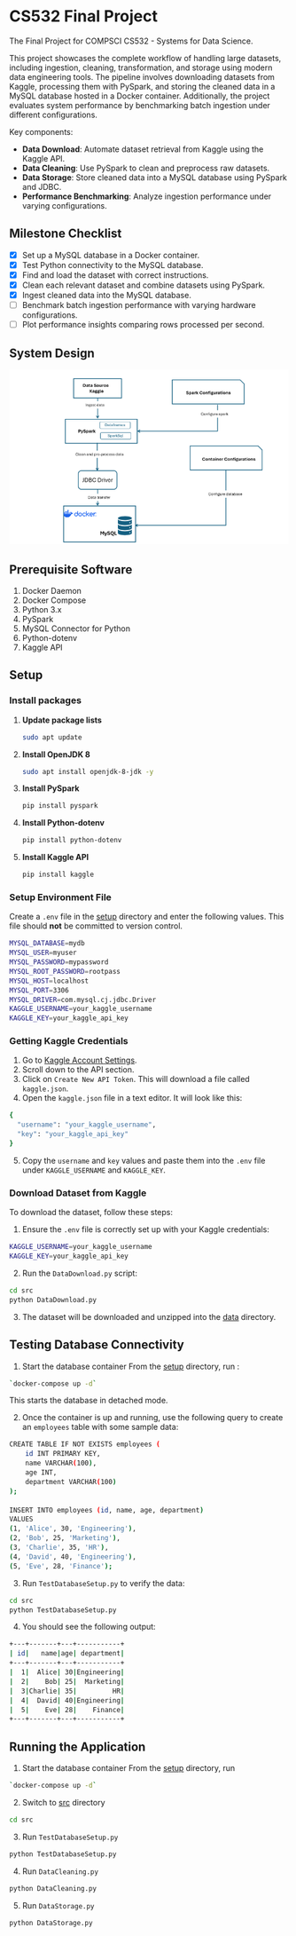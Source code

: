 # CS532 Final Project
The Final Project for COMPSCI CS532 - Systems for Data Science.

This project showcases the complete workflow of handling large datasets, including ingestion, cleaning, transformation, and storage using modern data engineering tools. The pipeline involves downloading datasets from Kaggle, processing them with PySpark, and storing the cleaned data in a MySQL database hosted in a Docker container. Additionally, the project evaluates system performance by benchmarking batch ingestion under different configurations.

Key components:
- **Data Download**: Automate dataset retrieval from Kaggle using the Kaggle API.
- **Data Cleaning**: Use PySpark to clean and preprocess raw datasets.
- **Data Storage**: Store cleaned data into a MySQL database using PySpark and JDBC.
- **Performance Benchmarking**: Analyze ingestion performance under varying configurations.

## Milestone Checklist
- [x] Set up a MySQL database in a Docker container.
- [x] Test Python connectivity to the MySQL database.
- [x] Find and load the dataset with correct instructions.
- [x] Clean each relevant dataset and combine datasets using PySpark.
- [x] Ingest cleaned data into the MySQL database.
- [ ] Benchmark batch ingestion performance with varying hardware configurations.
- [ ] Plot performance insights comparing rows processed per second.

## System Design

![System Design](./assets/System_Design.png "System Design Diagram")

## Prerequisite Software
1. Docker Daemon
2. Docker Compose
3. Python 3.x
4. PySpark
5. MySQL Connector for Python
6. Python-dotenv
7. Kaggle API



## Setup

### Install packages

1. **Update package lists**
    ```sh
    sudo apt update
    ```

2. **Install OpenJDK 8**
    ```sh
    sudo apt install openjdk-8-jdk -y
    ```

3. **Install PySpark**
    ```sh
    pip install pyspark
    ```

4. **Install Python-dotenv**
    ```sh
    pip install python-dotenv
    ```

5. **Install Kaggle API**
    ```sh
    pip install kaggle
    ```


### Setup Environment File
Create a `.env` file in the [setup](./setup) directory and enter the following values. This file should **not** be committed to version control.

```sh
MYSQL_DATABASE=mydb
MYSQL_USER=myuser
MYSQL_PASSWORD=mypassword
MYSQL_ROOT_PASSWORD=rootpass
MYSQL_HOST=localhost
MYSQL_PORT=3306
MYSQL_DRIVER=com.mysql.cj.jdbc.Driver
KAGGLE_USERNAME=your_kaggle_username
KAGGLE_KEY=your_kaggle_api_key
 ```


### Getting Kaggle Credentials
1. Go to [Kaggle Account Settings](https://www.kaggle.com/settings/account).
2. Scroll down to the API section.
3. Click on `Create New API Token`. This will download a file called `kaggle.json`.
4. Open the `kaggle.json` file in a text editor. It will look like this:
```sh
{
  "username": "your_kaggle_username",
  "key": "your_kaggle_api_key"
}
 ```
5. Copy the `username` and `key` values and paste them into the `.env` file under `KAGGLE_USERNAME` and `KAGGLE_KEY`.


### Download Dataset from Kaggle

To download the dataset, follow these steps:

1. Ensure the `.env` file is correctly set up with your Kaggle credentials:

```sh
KAGGLE_USERNAME=your_kaggle_username
KAGGLE_KEY=your_kaggle_api_key
```

2. Run the `DataDownload.py` script:

```sh
cd src
python DataDownload.py
```

3. The dataset will be downloaded and unzipped into the [data](./data) directory.



## Testing Database Connectivity

1. Start the database container
From the [setup](./setup) directory, run :
```sh
`docker-compose up -d` 
```
This starts the database in detached mode.

2. Once the container is up and running, use the following query to create an `employees` table with some sample data:

```sh
CREATE TABLE IF NOT EXISTS employees (
    id INT PRIMARY KEY,
    name VARCHAR(100),
    age INT,
    department VARCHAR(100)
);

INSERT INTO employees (id, name, age, department)
VALUES
(1, 'Alice', 30, 'Engineering'),
(2, 'Bob', 25, 'Marketing'),
(3, 'Charlie', 35, 'HR'),
(4, 'David', 40, 'Engineering'),
(5, 'Eve', 28, 'Finance');
```
3. Run `TestDatabaseSetup.py` to verify the data:

```sh
cd src
python TestDatabaseSetup.py
```

4. You should see the following output:

```sh
+---+-------+---+-----------+
| id|   name|age| department|
+---+-------+---+-----------+
|  1|  Alice| 30|Engineering|
|  2|    Bob| 25|  Marketing|
|  3|Charlie| 35|         HR|
|  4|  David| 40|Engineering|
|  5|    Eve| 28|    Finance|
+---+-------+---+-----------+
```

## Running the Application
1. Start the database container
From the [setup](./setup) directory, run 
```sh
`docker-compose up -d`
```
2. Switch to [src](./src) directory
```sh
cd src
```
3. Run `TestDatabaseSetup.py`
```sh
python TestDatabaseSetup.py
```
4. Run `DataCleaning.py`
```sh
python DataCleaning.py
```
5. Run `DataStorage.py`

```sh
python DataStorage.py
```